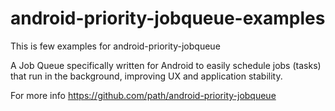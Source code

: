 android-priority-jobqueue-examples
==================================
This is few examples for android-priority-jobqueue

A Job Queue specifically written for Android to easily schedule jobs (tasks) that run in the background, improving UX and application stability.

For more info https://github.com/path/android-priority-jobqueue
